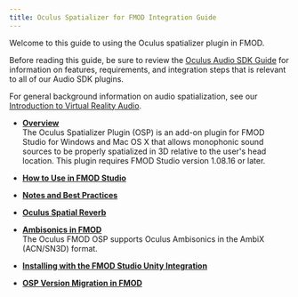 ```yaml
---
title: Oculus Spatializer for FMOD Integration Guide
---
```

Welcome to this guide to using the Oculus spatializer plugin in FMOD.

Before reading this guide, be sure to review the [Oculus Audio SDK Guide](/documentation/audiosdk/latest/concepts/book-audiosdk/ "This document describes how to install, configure, and use the Oculus Audio SDK.") for information on features, requirements, and integration steps that is relevant to all of our Audio SDK plugins.

For general background information on audio spatialization, see our [Introduction to Virtual Reality Audio](/documentation/audiosdk/latest/concepts/book-audio-intro/ "Welcome to audio development for virtual reality!").

* **[Overview](/documentation/audiosdk/latest/concepts/osp-fmod-overview/)**  
The Oculus Spatializer Plugin (OSP) is an add-on plugin for FMOD Studio for Windows and Mac OS X that allows monophonic sound sources to be properly spatialized in 3D relative to the user's head location. This plugin requires FMOD Studio version 1.08.16 or later. 
* **[How to Use in FMOD Studio](/documentation/audiosdk/latest/concepts/osp-fmod-usage/)**  

* **[Notes and Best Practices](/documentation/audiosdk/latest/concepts/osp-fmod-notes/)**  

* **[Oculus Spatial Reverb](/documentation/audiosdk/latest/concepts/osp-fmod-reverb/)**  

* **[Ambisonics in FMOD](/documentation/audiosdk/latest/concepts/osp-fmod-ambisonics/)**  
The Oculus FMOD OSP supports Oculus Ambisonics in the AmbiX (ACN/SN3D) format.
* **[Installing with the FMOD Studio Unity Integration](/documentation/audiosdk/latest/concepts/osp-fmod-integration-unity/)**  

* **[OSP Version Migration in FMOD](/documentation/audiosdk/latest/concepts/osp-fmod-migrate/)**  


